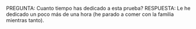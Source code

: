 PREGUNTA:
Cuanto tiempo has dedicado a esta prueba?
RESPUESTA:
Le he dedicado un poco más de una hora (he parado a comer con la familia mientras tanto).
